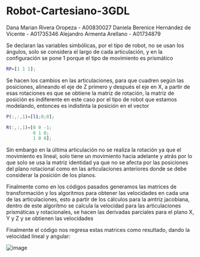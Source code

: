 # Robot-Cartesiano-3GDL

Dana Marian Rivera Oropeza - A00830027
Daniela Berenice Hernández de Vicente - A01735346
Alejandro Armenta Arellano - A01734879	

Se declaran las variables simbólicas, por el tipo de robot, no se usan los ángulos, solo se considera el largo de cada articulación, y en la configuración se pone 1 porque el tipo de movimiento es prismático

``` matlab
RP=[1 1 1];
```

Se hacen los cambios en las articulaciones, para que cuadren según las posiciones, alineando el eje de Z primero y después el eje en X, a partir de esas rotaciones es que se obtiene la matriz de rotación, la matriz de posición es indiferente en este caso por el tipo de robot que estamos modelando, entonces es indistinta la posición en el vector

``` matlab 
P(:,:,1)=[l1;0;0];

R(:,:,1)=[0 0 -1;
          0 1 0;
          1 0 0];
```

Sin embargo en la última articulación no se realiza la rotación ya que el movimiento es lineal, solo tiene un movimiento hacia adelante y atrás por lo que solo se usa la matriz identidad ya que no se afecta por las posiciones del plano rotacional como en las articulaciones anteriores donde se debe considerar la posición de los planos.

Finalmente como en los códigos pasados generamos las matrices de transformación y los algoritmos para obtener las velocidades en cada una de las articulaciones, esto a partir de los cálculos para la amtriz jacobiana, dentro de este algoritmo se calcula la velocidad para las articulaciones prismáticas y rotacionales, se hacen las derivadas parciales para el plano X, Y y Z y se obtienen las velocidades

Finalmente el código nos regresa estas matrices como resultado, dando la velocidad lineal y angular:

![image](https://user-images.githubusercontent.com/100874942/222006795-ed839197-3c41-417c-a63d-32f851a5c53f.png)
